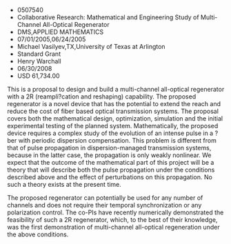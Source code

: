 
* 0507540
* Collaborative Research: Mathematical and Engineering Study of Multi-Channel All-Optical Regenerator
* DMS,APPLIED MATHEMATICS
* 07/01/2005,06/24/2005
* Michael Vasilyev,TX,University of Texas at Arlington
* Standard Grant
* Henry Warchall
* 06/30/2008
* USD 61,734.00

This is a proposal to design and build a multi-channel all-optical regenerator
with a 2R (reampli?cation and reshaping) capability. The proposed regenerator is
a novel device that has the potential to extend the reach and reduce the cost of
fiber based optical transmission systems. The proposal covers both the
mathematical design, optimization, simulation and the initial experimental
testing of the planned system. Mathematically, the proposed device requires a
complex study of the evolution of an intense pulse in a ?ber with periodic
dispersion compensation. This problem is different from that of pulse
propagation in dispersion-managed transmission systems, because in the latter
case, the propagation is only weakly nonlinear. We expect that the outcome of
the mathematical part of this project will be a theory that will describe both
the pulse propagation under the conditions described above and the effect of
perturbations on this propagation. No such a theory exists at the present time.

The proposed regenerator can potentially be used for any number of channels and
does not require their temporal synchronization or any polarization control. The
co-PIs have recently numerically demonstrated the feasibility of such a 2R
regenerator, which, to the best of their knowledge, was the first demonstration
of multi-channel all-optical regeneration under the above conditions.
